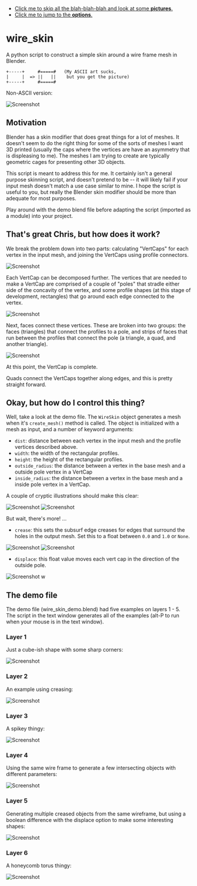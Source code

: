 * [Click me to skip all the blah-blah-blah and look at some **pictures**.](#the-demo-file)
* [Click me to jump to the **options**.](#okay-but-how-do-i-control-this-thing)

# wire_skin
A python script to construct a simple skin around a wire frame mesh in Blender.

```
+-----+     #=====#   (My ASCII art sucks,
|     |  => ||   ||    but you get the picture)
+-----+     #=====#
```

Non-ASCII version:

![Screenshot](documentation/wire_skin_demo1.png?raw=true "Screenshot")

## Motivation
Blender has a skin modifier that does great things for a lot of meshes. It doesn't seem to do the right thing for some of the sorts of meshes I want 3D printed (usually the caps where the vertices are have an asymmetry that is displeasing to me). The meshes I am trying to create are typically geometric cages for presenting other 3D objects.

This script is meant to address this for me. It certainly isn't a general purpose skinning script, and doesn't pretend to be -- it will likely fail if your input mesh doesn't match a use case similar to mine. I hope the script is useful to you, but really the Blender skin modifier should be more than adequate for most purposes.

Play around with the demo blend file before adapting the script (imported as a module) into your project.

## That's great Chris, but how does it work?

We break the problem down into two parts: calculating "VertCaps" for each vertex in the input mesh, and joining the VertCaps using profile connectors.

![Screenshot](documentation/wire_skin_demo2.png?raw=true "Screenshot")

Each VertCap can be decomposed further. The vertices that are needed to make a VertCap are comprised of a couple of "poles" that stradle either side of the concavity of the vertex, and some profile shapes (at this stage of development, rectangles) that go around each edge connected to the vertex.

![Screenshot](documentation/wire_skin_demo3.png?raw=true "Screenshot")

Next, faces connect these vertices. These are broken into two groups: the faces (triangles) that connect the profiles to a pole, and strips of faces that run between the profiles that connect the pole (a triangle, a quad, and another triangle).

![Screenshot](documentation/wire_skin_demo4.png?raw=true "Screenshot")

At this point, the VertCap is complete.

Quads connect the VertCaps together along edges, and this is pretty straight forward.

## Okay, but how do I control this thing?

Well, take a look at the demo file. The `WireSkin` object generates a mesh when it's `create_mesh()` method is called. The object is initialized with a mesh as input, and a number of keyword arguments:

* `dist`: distance between each vertex in the input mesh and the profile vertices described above.
* `width`: the width of the rectangular profiles.
* `height`: the height of the rectangular profiles.
* `outside_radius`: the distance between a vertex in the base mesh and a outside pole vertex in a VertCap
* `inside_radius`: the distance between a vertex in the base mesh and a inside pole vertex in a VertCap.

A couple of cryptic illustrations should make this clear:

![Screenshot](documentation/wire_skin_demo5.png?raw=true "Screenshot")
![Screenshot](documentation/wire_skin_demo6.png?raw=true "Screenshot")

But wait, there's more! ...

* `crease`: this sets the subsurf edge creases for edges that surround the holes in the output mesh. Set this to a float between `0.0` and `1.0` or `None`.

![Screenshot](documentation/wire_skin_demo_crease_0.0.png?raw=true "Screenshot")
![Screenshot](documentation/wire_skin_demo_crease_1.0.png?raw=true "Screenshot")

* `displace`: this float value moves each vert cap in the direction of the outside pole.

![Screenshot](documentation/wire_skin_demo_displace.png?raw=true "Screenshot")
w
## The demo file

The demo file (wire_skin_demo.blend) had five examples on layers 1 - 5. The script in the text window generates all of the examples (alt-P to run when your mouse is in the text window).

### Layer 1

Just a cube-ish shape with some sharp corners:

![Screenshot](documentation/wire_skin_demo_layer1.png?raw=true "Screenshot")

### Layer 2

An example using creasing:

![Screenshot](documentation/wire_skin_demo_layer2.png?raw=true "Screenshot")

### Layer 3

A spikey thingy:

![Screenshot](documentation/wire_skin_demo_layer3.png?raw=true "Screenshot")

### Layer 4

Using the same wire frame to generate a few intersecting objects with different parameters:

![Screenshot](documentation/wire_skin_demo_layer4.png?raw=true "Screenshot")

### Layer 5

Generating multiple creased objects from the same wireframe, but using a boolean difference with the displace option to make some interesting shapes:

![Screenshot](documentation/wire_skin_demo_layer5.png?raw=true "Screenshot")

### Layer 6

A honeycomb torus thingy:

![Screenshot](documentation/wire_skin_demo_layer6.png?raw=true "Screenshot")
